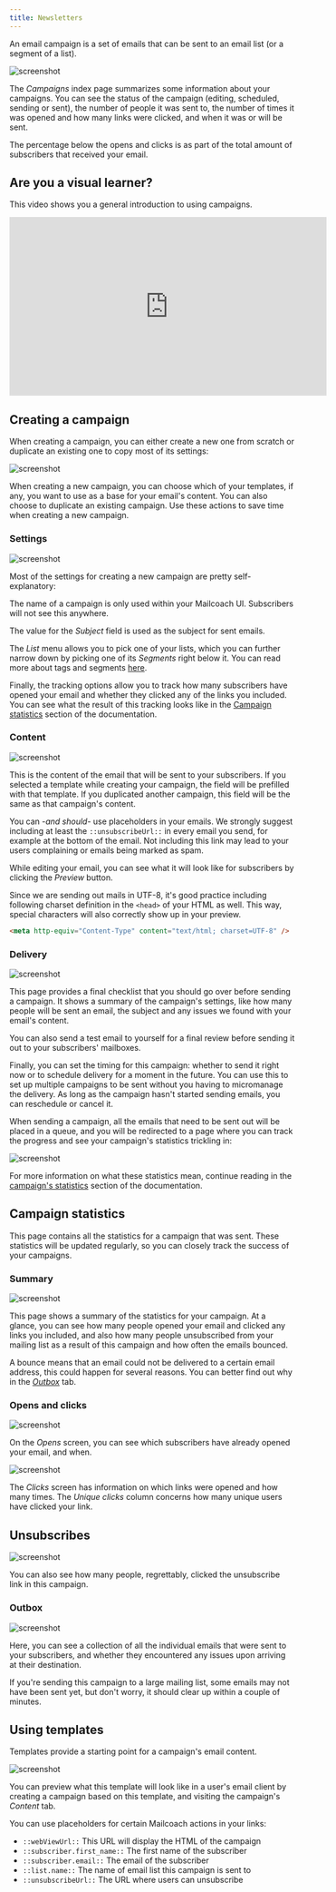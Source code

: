 ```yaml
---
title: Newsletters
---
```


An email campaign is a set of emails that can be sent to an email list (or a segment of a list).

![screenshot](/images/docs/v5/campaigns/index.png)

The _Campaigns_ index page summarizes some information about your campaigns. You can see the status of the campaign (editing, scheduled, sending or sent), the number of people it was sent to, the number of times it was opened and how many links were clicked, and when it was or will be sent. 

The percentage below the opens and clicks is as part of the total amount of subscribers that received your email.

## Are you a visual learner?

This video shows you a general introduction to using campaigns.

<iframe width="560" height="315" src="https://www.youtube.com/embed/YJ7O46P6X9A" title="YouTube video player" frameborder="0" allow="accelerometer; autoplay; clipboard-write; encrypted-media; gyroscope; picture-in-picture" allowfullscreen></iframe>

## Creating a campaign

When creating a campaign, you can either create a new one from scratch or duplicate an existing one to copy most of its settings:

![screenshot](/images/docs/v5/campaigns/creating-a-campaign-index.png)

When creating a new campaign, you can choose which of your templates, if any, you want to use as a base for your email's content. You can also choose to duplicate an existing campaign. Use these actions to save time when creating a new campaign.

### Settings

![screenshot](/images/docs/v5/campaigns/creating-a-campaign-settings.png)

Most of the settings for creating a new campaign are pretty self-explanatory:

The name of a campaign is only used within your Mailcoach UI. Subscribers will not see this anywhere.

The value for the _Subject_ field is used as the subject for sent emails.

The _List_ menu allows you to pick one of your lists, which you can further narrow down by picking one of its _Segments_ right below it. You can read more about tags and segments [here](docs/laravel-mailcoach/v5/using-the-ui/lists#tags-and-segments).

Finally, the tracking options allow you to track how many subscribers have opened your email and whether they clicked any of the links you included. You can see what the result of this tracking looks like in the [Campaign statistics](/docs/laravel-mailcoach/v5/using-the-ui/campaigns#campaign-statistics) section of the documentation.

### Content

![screenshot](/images/docs/v5/campaigns/creating-a-campaign-content.png)

This is the content of the email that will be sent to your subscribers. If you selected a template while creating your campaign, the field will be prefilled with that template. If you duplicated another campaign, this field will be the same as that campaign's content.

You can -_and should_- use placeholders in your emails. We strongly suggest including at least the `::unsubscribeUrl::` in every email you send, for example at the bottom of the email. Not including this link may lead to your users complaining or emails being marked as spam.

While editing your email, you can see what it will look like for subscribers by clicking the _Preview_ button.

Since we are sending out mails in UTF-8, it's good practice including following charset definition in the `<head>` of your HTML as well. This way, special characters will also correctly show up in your preview.

```HTML
<meta http-equiv="Content-Type" content="text/html; charset=UTF-8" />
```

### Delivery

![screenshot](/images/docs/v5/campaigns/creating-a-campaign-delivery.png)

This page provides a final checklist that you should go over before sending a campaign. It shows a summary of the campaign's settings, like how many people will be sent an email, the subject and any issues we found with your email's content.

You can also send a test email to yourself for a final review before sending it out to your subscribers' mailboxes.

Finally, you can set the timing for this campaign: whether to send it right now or to schedule delivery for a moment in the future. You can use this to set up multiple campaigns to be sent without you having to micromanage the delivery. As long as the campaign hasn't started sending emails, you can reschedule or cancel it.

When sending a campaign, all the emails that need to be sent out will be placed in a queue, and you will be redirected to a page where you can track the progress and see your campaign's statistics trickling in:

![screenshot](/images/docs/v5/campaigns/campaign-statistics-sending.png)

For more information on what these statistics mean, continue reading in the [campaign's statistics](/docs/laravel-mailcoach/v5/campaigns/campaign-statistics) section of the documentation.

## Campaign statistics

This page contains all the statistics for a campaign that was sent. These statistics will be updated regularly, so you can closely track the success of your campaigns.

### Summary

![screenshot](/images/docs/v5/campaigns/campaign-statistics-overview.png)

This page shows a summary of the statistics for your campaign. At a glance, you can see how many people opened your email and clicked any links you included, and also how many people unsubscribed from your mailing list as a result of this campaign and how often the emails bounced.

A bounce means that an email could not be delivered to a certain email address, this could happen for several reasons. You can better find out why in the [_Outbox_](/docs/laravel-mailcoach/v5/using-the-ui/campaigns#outbox) tab.

### Opens and clicks

![screenshot](/images/docs/v5/campaigns/campaign-statistics-opens.png)

On the _Opens_ screen, you can see which subscribers have already opened your email, and when.

![screenshot](/images/docs/v5/campaigns/campaign-statistics-clicks.png)

The _Clicks_ screen has information on which links were opened and how many times. The _Unique clicks_ column concerns how many unique users have clicked your link.

## Unsubscribes

![screenshot](/images/docs/v5/campaigns/campaign-statistics-unsubscribes.png)

You can also see how many people, regrettably, clicked the unsubscribe link in this campaign.

### Outbox

![screenshot](/images/docs/v5/campaigns/campaign-statistics-outbox.png)

Here, you can see a collection of all the individual emails that were sent to your subscribers, and whether they encountered any issues upon arriving at their destination.

If you're sending this campaign to a large mailing list, some emails may not have been sent yet, but don't worry, it should clear up within a couple of minutes.

## Using templates
Templates provide a starting point for a campaign's email content.

![screenshot](/images/docs/v5/templates/create.png)

You can preview what this template will look like in a user's email client by creating a campaign based on this template, and visiting the campaign's _Content_ tab.

You can use placeholders for certain Mailcoach actions in your links:

- `::webViewUrl::` This URL will display the HTML of the campaign
- `::subscriber.first_name::` The first name of the subscriber
- `::subscriber.email::` The email of the subscriber
- `::list.name::` The name of email list this campaign is sent to
- `::unsubscribeUrl::` The URL where users can unsubscribe
